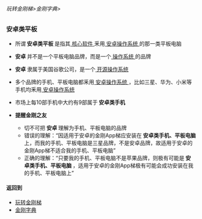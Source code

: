 ###### 玩转金刚梯>金刚字典>
### 安卓类平板

- 所谓<strong> 安卓类平板 </strong> 是指其[ 核心软件 ](https://github.com/a2zitpro/web/blob/master/LadderFree/kkDictionary/CoreSoftWare.md)釆用[ 安卓操作系统 ](https://github.com/a2zitpro/web/blob/master/LadderFree/kkDictionary/OS_Android.md)的那一类平板电脑
- <strong> 安卓 </strong>并不是一个平板电脑品牌，而是一个[ 操作系统 ](https://github.com/a2zitpro/web/blob/master/LadderFree/kkDictionary/OS.md)的品牌
- <strong> 安卓 </strong>隶属于美国谷歌公司，是一个[ 开源操作系统 ](https://github.com/a2zitpro/web/blob/master/LadderFree/kkDictionary/OS_OpenSourceOS.md)
- 多个品牌的手机、平板电脑都釆用[ 安卓操作系统 ](https://github.com/a2zitpro/web/blob/master/LadderFree/kkDictionary/OS_Android.md)，比如三星、华为、小米等手机均釆用[ 安卓操作系统 ](https://github.com/a2zitpro/web/blob/master/LadderFree/kkDictionary/OS_Android.md)
- 市场上每10部手机中大约有9部属于<strong> 安卓类手机 </strong>

- <strong> 提醒金刚之友  </strong>
  - 切不可把<strong> 安卓 </strong>理解为手机、平板电脑的品牌
  - 错误的理解：“因适用于安卓的金刚App梯应安装在<strong> 安卓类手机、平板电脑 </strong>上，而我的手机、平板电脑是三星品牌，不是安卓品牌，故适用于安卓的金刚App梯不适合我的手机、平板电脑”
  - 正确的理解：“只要我的手机、平板电脑不是苹果品牌，则极有可能是<strong> 安卓类手机、平板电脑 </strong>，适用于安卓的金刚App梯极有可能会成功安装在我的手机、平板电脑上”

#### 返回到
- [玩转金刚梯](https://github.com/a2zitpro/web/blob/master/LadderFree/A.md)
- [金刚字典](https://github.com/a2zitpro/web/blob/master/LadderFree/kkDictionary/KKDictionary.md)




